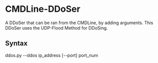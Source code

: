 # CMDLine-DDoSer
A DDoSer that can be ran from the CMDLine, by adding arguments. This DDoSer uses the UDP-Flood Method for DDoSing.

## Syntax
ddos.py --ddos ip_address \[--port] port_num
